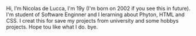 Hi, I’m Nicolas de Lucca, I'm 19y (I'm born on 2002 if you see this in future).
I'm student of Software Enginner and I lerarning about Phyton, HTML and CSS.
I creat this for save my projects from university and some hobbys projects.
Hope tou like what I do.
bye.
